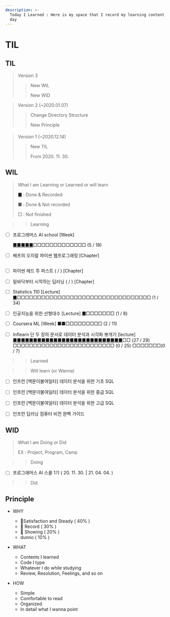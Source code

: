 ```yaml
---
description: >-
  Today I Learned : Here is my space that I record my learning content day by
  day
---
```


# TIL

## TIL

> Version 3 
>
> > New WIL
> >
> > New WID



> Version 2 \(~2020.01.07\)
>
> > Change Directory Structure
> >
> > New Principle

#### 

> Version 1 \(~2020.12.14\) 
>
> > New TIL
> >
> > From 2020. 11. 30.



## WIL

> What I am Learning or Learned or will learn
>
> [■](https://sangmandu.gitbook.io/til/) : Done & Recorded 
>
> ■ : Done & Not recorded
>
> □ : Not finished



> > Learning

* [ ] 프로그래머스 AI school  \[Week\] 

  [■](https://sangmandu.gitbook.io/til/2020/dec/1)[■](https://sangmandu.gitbook.io/til/2020/dec/7)[■](https://sangmandu.gitbook.io/til/2020/dec/14)[■](https://sangmandu.gitbook.io/til/2020/dec/21)[■](https://sangmandu.gitbook.io/til/2021/jan/4)□□□□□□□□□□□□□ \(5 / 18\)

* [ ] 배프의 오지랖 파이썬 웹프로그래밍 \[Chapter\]

  ~~~~[■■](https://sangmandu.gitbook.io/til/2021/jan/8)□□□□□□ \(2 / 8\)

* [ ] 파이썬 헤드 투 퍼스트 \( / \) \[Chapter\]
* [ ] 밑바닥부터 시작하는 딥러닝 \( / \) \[Chapter\]
* [ ] Statistics 110 \[Lecture\] [■](https://sangmandu.gitbook.io/til/2021/jan/8)□□□□□□□□□□□□□□□□□□□□□□□□□□□□□□□□□ \(1 / 34\)
* [ ] 인공지능을 위한 선형대수 \[Lecture\] [■](https://sangmandu.gitbook.io/til/2021/jan/8)□□□□□□□ \(1 / 8\)
* [ ] Coursera ML \[Week\] ■■□□□□□□□□□ \(2 / 11\)
* [ ] Inflearn 단 두 장의 문서로 데이터 분석과 시각화 뽀개기 \[lecture\] [■■■■■](https://sangmandu.gitbook.io/til/2021/jan/1)[■](https://sangmandu.gitbook.io/til/2021/jan/2)[■■■■](https://sangmandu.gitbook.io/til/2021/jan/3)[■■■■■](https://sangmandu.gitbook.io/til/2021/jan/4)[■■■■■■■■■■■■](https://sangmandu.gitbook.io/til/2021/jan/5)□□ \(27 / 29\) □□□□□□□□□□□□□□□□□□□□□□□□□ \(0 / 25\) □□□□□□□\(0 / 7\) 

> > Learned





> > Will learn \(or Wanna\)

* [ ] 인프런 \[백문이불여일타\] 데이터 분석을 위한 기초 SQL
* [ ] 인프런 \[백문이불여일타\] 데이터 분석을 위한 중급 SQL
* [ ] 인프런 \[백문이불여일타\] 데이터 분석을 위한 고급 SQL
* [ ] 인프런 딥러닝 컴퓨터 비전 완벽 가이드



## WID

> What I am Doing or Did
>
> EX : Project, Program, Camp



> > Doing

* [ ] 프로그래머스 AI 스쿨 1기 \( 20. 11. 30. \| 21. 04. 04. \)



> > Did



## Principle

* WHY

  * 🥇Satisfaction and Steady \( 40% \)
  * 🥈 Record \( 30% \)
  * 🥉 Showing \( 20% \)
  *  dunno \( 10% \)

* WHAT

  * Contents I learned
  * Code I type
  * Whatever I do while studying
  * Review,  Resolution, Feelings, and so on

* HOW

  * Simple
  * Comfortable to read
  * Organized
  * In detail what I wanna point 

## 

